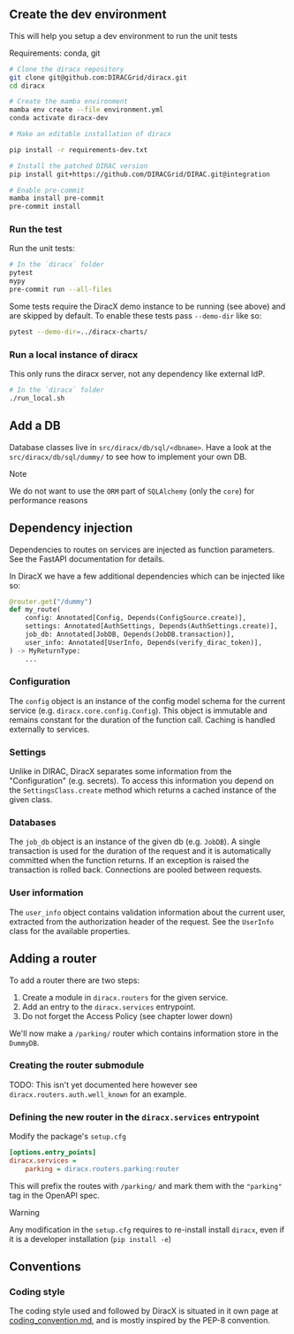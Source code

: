 

## Create the dev environment

This will help you setup a dev environment to run the unit tests

Requirements: conda, git

```bash
# Clone the diracx repository
git clone git@github.com:DIRACGrid/diracx.git
cd diracx

# Create the mamba environment
mamba env create --file environment.yml
conda activate diracx-dev

# Make an editable installation of diracx

pip install -r requirements-dev.txt

# Install the patched DIRAC version
pip install git+https://github.com/DIRACGrid/DIRAC.git@integration

# Enable pre-commit
mamba install pre-commit
pre-commit install
```

### Run the test

Run the unit tests:

```bash
# In the `diracx` folder
pytest
mypy
pre-commit run --all-files
```

Some tests require the DiracX demo instance to be running (see above) and are skipped by default.
To enable these tests pass `--demo-dir` like so:

```bash
pytest --demo-dir=../diracx-charts/
```

### Run a local instance of diracx

This only runs the diracx server, not any dependency like external IdP.


```bash
# In the `diracx` folder
./run_local.sh
```


## Add a DB

Database classes live in `src/diracx/db/sql/<dbname>`. Have a look at the `src/diracx/db/sql/dummy/` to see how to implement your own DB.

> [!NOTE]
> We do not want to use the `ORM` part of `SQLAlchemy` (only the `core`) for performance reasons


## Dependency injection

Dependencies to routes on services are injected as function parameters.
See the FastAPI documentation for details.

In DiracX we have a few additional dependencies which can be injected like so:

```python
@router.get("/dummy")
def my_route(
    config: Annotated[Config, Depends(ConfigSource.create)],
    settings: Annotated[AuthSettings, Depends(AuthSettings.create)],
    job_db: Annotated[JobDB, Depends(JobDB.transaction)],
    user_info: Annotated[UserInfo, Depends(verify_dirac_token)],
) -> MyReturnType:
    ...
```

### Configuration

The `config` object is an instance of the config model schema for the current service (e.g. `diracx.core.config.Config`).
This object is immutable and remains constant for the duration of the function call.
Caching is handled externally to services.

### Settings

Unlike in DIRAC, DiracX separates some information from the "Configuration" (e.g. secrets).
To access this information you depend on the `SettingsClass.create` method which returns a cached instance of the given class.

### Databases

The `job_db` object is an instance of the given db (e.g. `JobDB`).
A single transaction is used for the duration of the request and it is automatically committed when the function returns.
If an exception is raised the transaction is rolled back.
Connections are pooled between requests.

### User information

The `user_info` object contains validation information about the current user, extracted from the authorization header of the request.
See the `UserInfo` class for the available properties.

## Adding a router

To add a router there are two steps:

1. Create a module in `diracx.routers` for the given service.
2. Add an entry to the `diracx.services` entrypoint.
3. Do not forget the Access Policy (see chapter lower down)

We'll now make a `/parking/` router which contains information store in the `DummyDB`.

### Creating the router submodule

TODO: This isn't yet documented here however see `diracx.routers.auth.well_known` for an example.

### Defining the new router in the `diracx.services` entrypoint

Modify the package's `setup.cfg`

```ini
[options.entry_points]
diracx.services =
	parking = diracx.routers.parking:router
```


This will prefix the routes with `/parking/` and mark them with the `"parking"` tag in the OpenAPI spec.

> [!WARNING]
> Any modification in the `setup.cfg` requires to re-install install `diracx`, even if it is a developer installation (`pip install -e`)


## Conventions

### Coding style

The coding style used and followed by DiracX is situated in it own page at [coding_convention.md](CODING_CONVENTION.md), and is mostly inspired by the PEP-8 convention.
